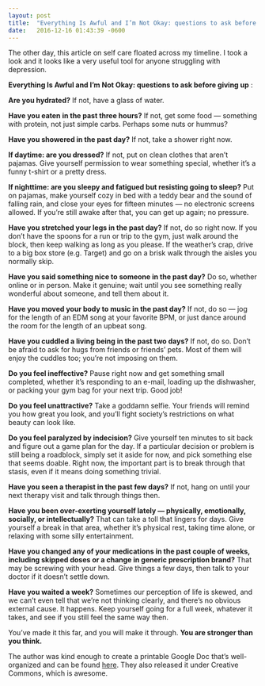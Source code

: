 ```yaml
---
layout: post
title:  "Everything Is Awful and I’m Not Okay: questions to ask before giving up!"
date:   2016-12-16 01:43:39 -0600
---
```

The other day, this article on self care floated across my timeline. I took a look and it looks like a very useful tool for anyone struggling with depression.

**Everything Is Awful and I’m Not Okay: questions to ask before giving up** :

**Are you hydrated?**  If not, have a glass of water.

**Have you eaten in the past three hours?** If not, get some food — something with protein, not just simple carbs.  Perhaps some nuts or hummus?

**Have you showered in the past day?**  If not, take a shower right now.

**If daytime: are you dressed?**  If not, put on clean clothes that aren’t pajamas.  Give yourself permission to wear something special, whether it’s a funny t-shirt or a pretty dress.

**If nighttime: are you sleepy and fatigued but resisting going to sleep?**  Put on pajamas, make yourself cozy in bed with a teddy bear and the sound of falling rain, and close your eyes for fifteen minutes — no electronic screens allowed.  If you’re still awake after that, you can get up again; no pressure.

**Have you stretched your legs in the past day?**  If not, do so right now.  If you don’t have the spoons for a run or trip to the gym, just walk around the block, then keep walking as long as you please.  If the weather’s crap, drive to a big box store (e.g. Target) and go on a brisk walk through the aisles you normally skip.

**Have you said something nice to someone in the past day?**  Do so, whether online or in person.  Make it genuine; wait until you see something really wonderful about someone, and tell them about it.

**Have you moved your body to music in the past day?**  If not, do so — jog for the length of an EDM song at your favorite BPM, or just dance around the room for the length of an upbeat song.

**Have you cuddled a living being in the past two days?**  If not, do so.  Don’t be afraid to ask for hugs from friends or friends’ pets.  Most of them will enjoy the cuddles too; you’re not imposing on them.

**Do you feel ineffective?**  Pause right now and get something small completed, whether it’s responding to an e-mail, loading up the dishwasher, or packing your gym bag for your next trip.  Good job!

**Do you feel unattractive?**  Take a goddamn selfie.  Your friends will remind you how great you look, and you’ll fight society’s restrictions on what beauty can look like.

**Do you feel paralyzed by indecision?**  Give yourself ten minutes to sit back and figure out a game plan for the day.  If a particular decision or problem is still being a roadblock, simply set it aside for now, and pick something else that seems doable.  Right now, the important part is to break through that stasis, even if it means doing something trivial.

**Have you seen a therapist in the past few days?**  If not, hang on until your next therapy visit and talk through things then.

**Have you been over-exerting yourself lately — physically, emotionally, socially, or intellectually?**  That can take a toll that lingers for days. Give yourself a break in that area, whether it’s physical rest, taking time alone, or relaxing with some silly entertainment.

**Have you changed any of your medications in the past couple of weeks, including skipped doses or a change in generic prescription brand?** That may be screwing with your head.  Give things a few days, then talk to your doctor if it doesn’t settle down.

**Have you waited a week?**  Sometimes our perception of life is skewed, and we can’t even tell that we’re not thinking clearly, and there’s no obvious external cause.  It happens.  Keep yourself going for a full week, whatever it takes, and see if you still feel the same way then.

You’ve made it this far, and you will make it through.  **You are stronger than you think.**


The author was kind enough to create a printable Google Doc that’s well-organized and can be found [here](http://drive.google.com/file/d/0B6A2F5ky9SELU0Zfd05YMEpyNUk/view). They also released it under Creative Commons, which is awesome.
